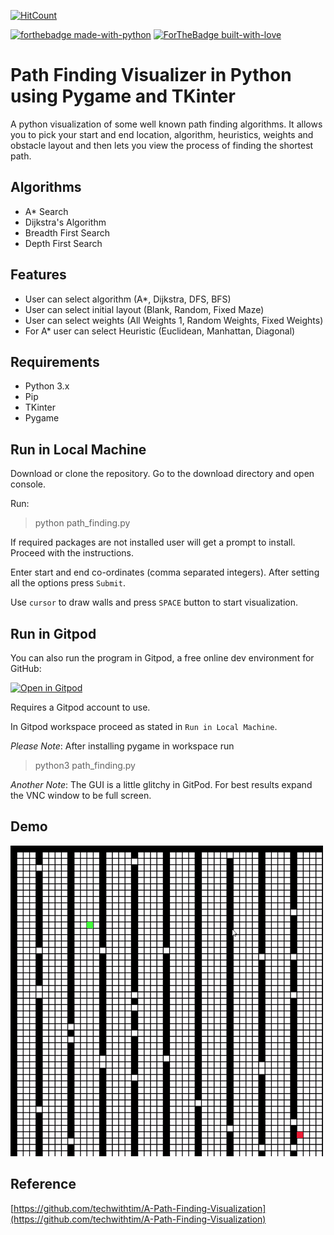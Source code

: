 [![HitCount](http://hits.dwyl.com/Subham-Neogi/path_finding_visualizer.svg)](http://hits.dwyl.com/Subham-Neogi/path_finding_visualizer)
<br>

[![forthebadge made-with-python](https://forthebadge.com/images/badges/made-with-python.svg)](https://www.python.org/)
[![ForTheBadge built-with-love](http://ForTheBadge.com/images/badges/built-with-love.svg)](https://www.python.org/)
<br>

# Path Finding Visualizer in Python using Pygame and TKinter

A python visualization of some well known path finding algorithms. It allows you to pick your start and end location, algorithm, heuristics, weights and obstacle layout and then lets you view the process of finding the shortest path.

## Algorithms

 * A* Search
 * Dijkstra's Algorithm
 * Breadth First Search
 * Depth First Search

## Features

* User can select algorithm (A*, Dijkstra, DFS, BFS)
* User can select initial layout (Blank, Random, Fixed Maze)
* User can select weights (All Weights 1, Random Weights, Fixed Weights)
* For A* user can select Heuristic (Euclidean, Manhattan, Diagonal)

## Requirements
- Python 3.x
- Pip
- TKinter
- Pygame

## Run in Local Machine

Download or clone the repository. Go to the download directory and open console. 

Run:

> python path_finding.py

If required packages are not installed user will get a prompt to install. Proceed with the instructions.

Enter start and end co-ordinates (comma separated integers). After setting all the options press `Submit`.

Use `cursor` to draw walls and press `SPACE` button to start visualization.

## Run in Gitpod

You can also run the program in Gitpod, a free online dev environment for GitHub:

[![Open in Gitpod](https://gitpod.io/button/open-in-gitpod.svg)](https://gitpod.io/#https://github.com/Subham-Neogi/path_finding_visualizer/blob/master/path_finding.py)

Requires a Gitpod account to use.

In Gitpod workspace proceed as stated in `Run in Local Machine`.

*Please Note*: After installing pygame in workspace run 

> python3 path_finding.py

*Another Note*: The GUI is a little glitchy in GitPod. For best results expand the VNC window to be full screen.

## Demo

![A*](demo/ezgif.com-gif-maker.gif)

## Reference

[https://github.com/techwithtim/A-Path-Finding-Visualization](https://github.com/techwithtim/A-Path-Finding-Visualization)

